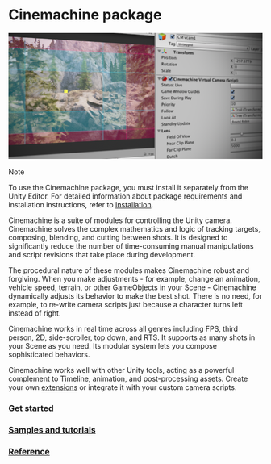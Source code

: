 # Cinemachine package

![Unity Cinemachine](images/CinemachineSplash.png)

>[!NOTE]
>To use the Cinemachine package, you must install it separately from the Unity Editor. For detailed information about package requirements and installation instructions, refer to [Installation](InstallationAndUpgrade.md).

Cinemachine is a suite of modules for controlling  the Unity camera. Cinemachine solves the complex mathematics and logic of tracking targets, composing, blending, and cutting between shots. It is designed to significantly reduce the number of time-consuming manual manipulations and script revisions that take place during development.

The procedural nature of these modules makes Cinemachine robust and forgiving. When you make adjustments - for example, change an animation, vehicle speed, terrain, or other GameObjects in your Scene - Cinemachine dynamically adjusts its behavior to make the best shot. There is no need, for example, to re-write camera scripts just because a character turns left instead of right.

Cinemachine works in real time across all genres including FPS, third person, 2D, side-scroller, top down, and RTS. It supports as many shots in your Scene as you need. Its modular system lets you compose sophisticated behaviors.

Cinemachine works well with other Unity tools, acting as a powerful complement to Timeline, animation, and post-processing assets. Create your own [extensions](concept-procedural-motion.md#extensions) or integrate it with your custom camera scripts.

### [Get started](get-started.md)

### [Samples and tutorials](samples-tutorials.md)

### [Reference](Reference.md)
